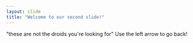 ```yaml
---
layout: slide
title: "Welcome to our second slide!"
---
```

"these are not the droids you're looking for"
Use the left arrow to go back!
